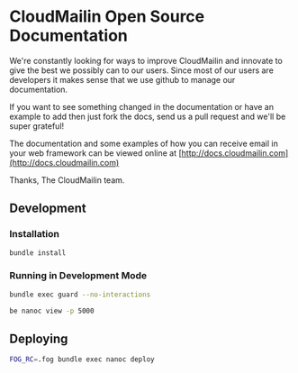 # CloudMailin Open Source Documentation

We're constantly looking for ways to improve CloudMailin and innovate to give the best we possibly can to our users. Since most of our users are developers it makes sense that we use github to manage our documentation.

If you want to see something changed in the documentation or have an example to add then just fork the docs, send us a pull request and we'll be super grateful!

The documentation and some examples of how you can receive email in your web framework can be viewed online at [http://docs.cloudmailin.com](http://docs.cloudmailin.com)

Thanks,
The CloudMailin team.

## Development

### Installation

```bash
bundle install
```

### Running in Development Mode

```bash
bundle exec guard --no-interactions
```

```bash
be nanoc view -p 5000
```

## Deploying

```bash
FOG_RC=.fog bundle exec nanoc deploy
```
